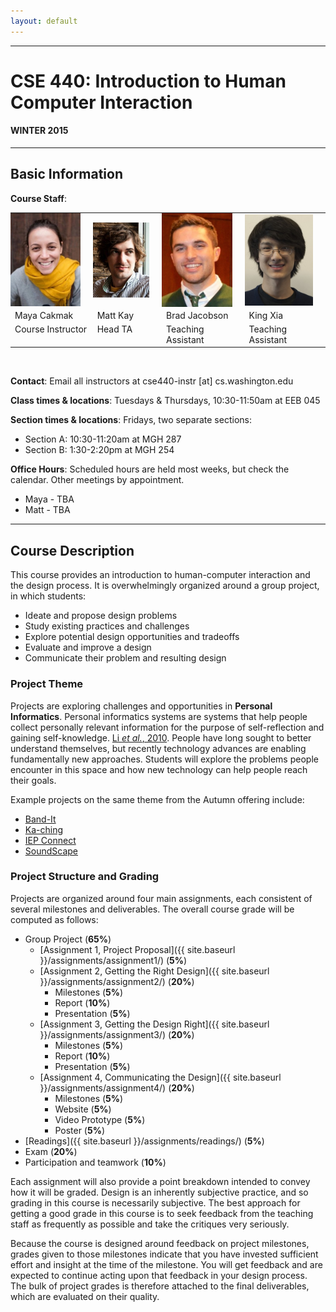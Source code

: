 ```yaml
---
layout: default
---
```


---

# CSE 440: Introduction to Human Computer Interaction

#### WINTER 2015

---

## Basic Information

__Course Staff__:

<html>
<table width="50%">
<tr>
<td style="padding:0 20px 0 0;"> <img src="images/maya_photo.jpg"> </td>
<td style="padding:0 20px 0 0;"> <img src="images/matt_photo.jpg"> </td>
<td style="padding:0 20px 0 0;"> <img src="images/brad_photo.jpg"> </td>
<td style="padding:0 20px 0 0;"> <img src="images/king_photo.jpg"> </td>
</tr>
<tr>
<td> Maya Cakmak </td>
<td> Matt Kay </td>
<td> Brad Jacobson </td>
<td> King Xia </td>
</tr>
<tr>
<td style="vertical-align: top;"> Course Instructor </td>
<td style="vertical-align: top;"> Head TA </td>
<td style="vertical-align: top;"> Teaching Assistant </td>
<td style="vertical-align: top;"> Teaching Assistant </td>
</tr>
</table>
<br>
</html>

__Contact__: Email all instructors at cse440-instr [at] cs.washington.edu

__Class times & locations__: Tuesdays & Thursdays, 10:30-11:50am at EEB 045

__Section times & locations__: Fridays, two separate sections:

- Section A: 10:30-11:20am at MGH 287
- Section B: 1:30-2:20pm at MGH 254

__Office Hours__:  Scheduled hours are held most weeks, but check the calendar. Other meetings by appointment.

 - Maya - TBA
 - Matt - TBA

---

## Course Description

This course provides an introduction to human-computer interaction and the design process. 
It is overwhelmingly organized around a group project, in which students:

- Ideate and propose design problems
- Study existing practices and challenges
- Explore potential design opportunities and tradeoffs
- Evaluate and improve a design
- Communicate their problem and resulting design

### Project Theme

Projects are exploring challenges and opportunities in __Personal Informatics__.
Personal informatics systems are systems that help people collect personally relevant information for the purpose of self-reflection and gaining self-knowledge. [Li _et al._, 2010](http://www.personalinformatics.org/lab/model/).
People have long sought to better understand themselves, but recently technology advances are enabling fundamentally new approaches.
Students will explore the problems people encounter in this space and how new technology can help people reach their goals. 

Example projects on the same theme from the Autumn offering include: 

- [Band-It](http://courses.cs.washington.edu/courses/cse440/14au/projects/bandit/)
- [Ka-ching](http://courses.cs.washington.edu/courses/cse440/14au/projects/kaching/)
- [IEP Connect](http://courses.cs.washington.edu/courses/cse440/14au/projects/iepconnect/)
- [SoundScape](http://courses.cs.washington.edu/courses/cse440/14au/projects/soundscape/)

### Project Structure and Grading

Projects are organized around four main assignments, each consistent of several milestones and deliverables. The overall course grade will be computed as follows:

- Group Project (__65%__)
  - [Assignment 1, Project Proposal]({{ site.baseurl }}/assignments/assignment1/) (__5%__)
  - [Assignment 2, Getting the Right Design]({{ site.baseurl }}/assignments/assignment2/) (__20%__)
    - Milestones (__5%__)
    - Report (__10%__)
    - Presentation (__5%__)
  - [Assignment 3, Getting the Design Right]({{ site.baseurl }}/assignments/assignment3/) (__20%__)
    - Milestones (__5%__)
    - Report (__10%__)
    - Presentation (__5%__)
  - [Assignment 4, Communicating the Design]({{ site.baseurl }}/assignments/assignment4/) (__20%__)
    - Milestones (__5%__)
    - Website (__5%__)
    - Video Prototype (__5%__)
    - Poster (__5%__)
- [Readings]({{ site.baseurl }}/assignments/readings/) (__5%__)
- Exam (__20%__)
- Participation and teamwork (__10%__)

Each assignment will also provide a point breakdown intended to convey how it will be graded. 
Design is an inherently subjective practice, and so grading in this course is necessarily subjective.
The best approach for getting a good grade in this course is to seek feedback from the teaching staff as frequently as possible and take the critiques very seriously.

Because the course is designed around feedback on project milestones, grades given to those milestones indicate that you have invested sufficient effort and insight at the time of the milestone.
You will get feedback and are expected to continue acting upon that feedback in your design process.
The bulk of project grades is therefore attached to the final deliverables, which are evaluated on their quality.

<a name="submission"></a>